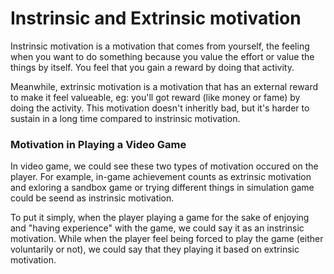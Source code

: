 # Instrinsic and Extrinsic motivation

Instrinsic motivation is a motivation that comes from yourself, the feeling when you want to do something because you value the effort or value the things by itself. You feel that you gain a reward by doing that activity.

Meanwhile, extrinsic motivation is a motivation that has an external reward to make it feel valueable, eg: you'll got reward (like money or fame) by doing the activity. This motivation doesn't inheritly bad, but it's harder to sustain in a long time compared to instrinsic motivation.

### Motivation in Playing a Video Game

In video game, we could see these two types of motivation occured on the player. For example, in-game achievement counts as extrinsic motivation and exloring a sandbox game or trying different things in  simulation game could be seend as instrinsic motivation.  

To put it simply, when the player playing a game for the sake of enjoying and "having experience" with the game, we could say it as an instrinsic motivation. While when the player feel being forced to play the game (either voluntarily or not), we could say that they playing it based on extrinsic motivation.